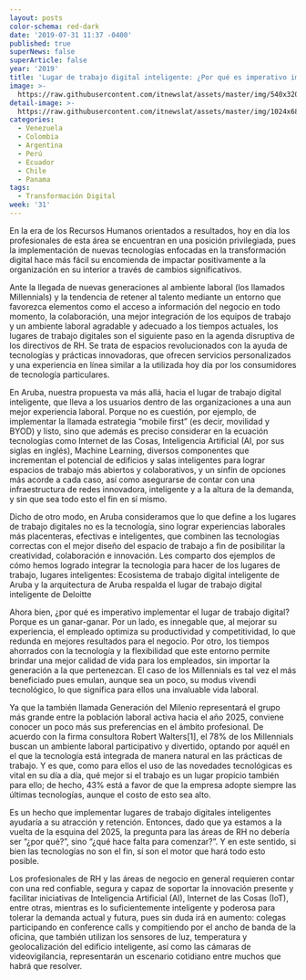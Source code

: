 ```yaml
---
layout: posts
color-schema: red-dark
date: '2019-07-31 11:37 -0400'
published: true
superNews: false
superArticle: false
year: '2019'
title: 'Lugar de trabajo digital inteligente: ¿Por qué es imperativo implementarlo?'
image: >-
  https://raw.githubusercontent.com/itnewslat/assets/master/img/540x320/Adriana-Gahbler-p.jpg
detail-image: >-
  https://raw.githubusercontent.com/itnewslat/assets/master/img/1024x680/Adriana-Gahbler-g.jpg
categories:
  - Venezuela
  - Colombia
  - Argentina
  - Perú
  - Ecuador
  - Chile
  - Panama
tags:
  - Transformación Digital
week: '31'
---
```

En la era de los Recursos Humanos orientados a resultados, hoy en día los profesionales de esta área se encuentran en una posición privilegiada, pues la implementación de nuevas tecnologías enfocadas en la transformación digital hace más fácil su encomienda de impactar positivamente a la organización en su interior a través de cambios significativos.

Ante la llegada de nuevas generaciones al ambiente laboral (los llamados Millennials) y la tendencia de retener al talento mediante un entorno que favorezca elementos como el acceso a información del negocio en todo momento, la colaboración, una mejor integración de los equipos de trabajo y un ambiente laboral agradable y adecuado a los tiempos actuales, los lugares de trabajo digitales son el siguiente paso en la agenda disruptiva de los directivos de RH. Se trata de espacios revolucionados con la ayuda de tecnologías y prácticas innovadoras, que ofrecen servicios personalizados y una experiencia en línea similar a la utilizada hoy día por los consumidores de tecnología particulares.

En Aruba, nuestra propuesta va más allá, hacia el lugar de trabajo digital inteligente, que lleva a los usuarios dentro de las organizaciones a una aun mejor experiencia laboral. Porque no es cuestión, por ejemplo, de implementar la llamada estrategia “mobile first” (es decir, movilidad y BYOD) y listo, sino que además es preciso considerar en la ecuación tecnologías como Internet de las Cosas, Inteligencia Artificial (AI, por sus siglas en inglés), Machine Learning, diversos componentes que incrementan el potencial de edificios y salas inteligentes para lograr espacios de trabajo más abiertos y colaborativos, y un sinfín de opciones más acorde a cada caso, así como asegurarse de contar con una infraestructura de redes innovadora, inteligente y a la altura de la demanda, y sin que sea todo esto el fin en sí mismo. 

Dicho de otro modo, en Aruba consideramos que lo que define a los lugares de trabajo digitales no es la tecnología, sino lograr experiencias laborales más placenteras, efectivas e inteligentes, que combinen las tecnologías correctas con el mejor diseño del espacio de trabajo a fin de posibilitar la creatividad, colaboración e innovación. Les comparto dos ejemplos de cómo hemos logrado integrar la tecnologia para hacer de los lugares de trabajo, lugares inteligentes: Ecosistema de trabajo digital inteligente de Aruba y la arquitectura de Aruba respalda el lugar de trabajo digital inteligente de Deloitte

Ahora bien, ¿por qué es imperativo implementar el lugar de trabajo digital? Porque es un ganar-ganar. Por un lado, es innegable que, al mejorar su experiencia, el empleado optimiza su productividad y competitividad, lo que redunda en mejores resultados para el negocio. Por otro, los tiempos ahorrados con la tecnología y la flexibilidad que este entorno permite brindar una mejor calidad de vida para los empleados, sin importar la generación a la que pertenezcan. El caso de los Millennials es tal vez el más beneficiado pues emulan, aunque sea un poco, su modus vivendi tecnológico, lo que significa para ellos una invaluable vida laboral. 

Ya que la también llamada Generación del Milenio representará el grupo más grande entre la población laboral activa hacia el año 2025, conviene conocer un poco más sus preferencias en el ámbito profesional. De acuerdo con la firma consultora Robert Walters[1], el 78% de los Millennials buscan un ambiente laboral participativo y divertido, optando por aquél en el que la tecnología está integrada de manera natural en las prácticas de trabajo. Y es que, como para ellos el uso de las novedades tecnológicas es vital en su día a día, qué mejor si el trabajo es un lugar propicio también para ello; de hecho, 43% está a favor de que la empresa adopte siempre las últimas tecnologías, aunque el costo de esto sea alto. 

Es un hecho que implementar lugares de trabajo digitales inteligentes ayudaría a su atracción y retención. Entonces, dado que ya estamos a la vuelta de la esquina del 2025, la pregunta para las áreas de RH no debería ser “¿por qué?”, sino “¿qué hace falta para comenzar?”. Y en este sentido, si bien las tecnologías no son el fin, sí son el motor que hará todo esto posible. 

Los profesionales de RH y las áreas de negocio en general requieren contar con una red confiable, segura y capaz de soportar la innovación presente y facilitar iniciativas de Inteligencia Artificial (AI), Internet de las Cosas (IoT), entre otras, mientras es lo suficientemente inteligente y poderosa para tolerar la demanda actual y futura, pues sin duda irá en aumento: colegas participando en conference calls y compitiendo por el ancho de banda de la oficina, que también utilizan los sensores de luz, temperatura y geolocalización del edificio inteligente, así como las cámaras de videovigilancia, representarán un escenario cotidiano entre muchos que habrá que resolver.